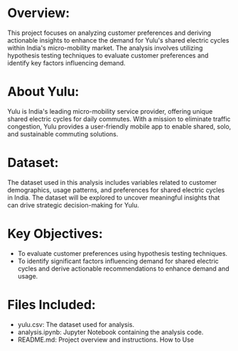 # Overview:
This project focuses on analyzing customer preferences and deriving actionable insights to enhance the demand for Yulu's shared electric cycles within India's micro-mobility market. The analysis involves utilizing hypothesis testing techniques to evaluate customer preferences and identify key factors influencing demand.

# About Yulu:
Yulu is India's leading micro-mobility service provider, offering unique shared electric cycles for daily commutes. With a mission to eliminate traffic congestion, Yulu provides a user-friendly mobile app to enable shared, solo, and sustainable commuting solutions.

# Dataset:
The dataset used in this analysis includes variables related to customer demographics, usage patterns, and preferences for shared electric cycles in India. The dataset will be explored to uncover meaningful insights that can drive strategic decision-making for Yulu.

# Key Objectives:
* To evaluate customer preferences using hypothesis testing techniques.
* To identify significant factors influencing demand for shared electric cycles and derive actionable recommendations to 
  enhance demand and usage.

# Files Included:
* yulu.csv: The dataset used for analysis.
* analysis.ipynb: Jupyter Notebook containing the analysis code.
* README.md: Project overview and instructions.
How to Use
